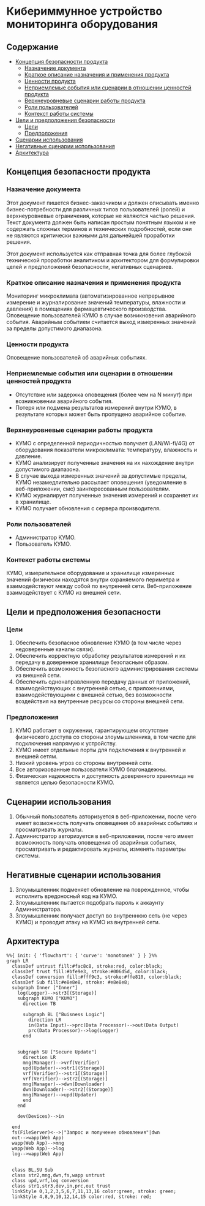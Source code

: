# Кибериммунное устройство мониторинга оборудования

## Содержание <a name="#содержание-"></a>
- [Концепция безопасности продукта](#концепция-безопасности-продукта-)
  - [Назначение документа](#назначение-документа-)
  - [Краткое описание назначения и применения продукта](#краткое-описание-назначения-и-применения-продукта-)
  - [Ценности продукта](#ценности-продукта-)
  - [Неприемлемые события или сценарии в отношении ценностей продукта](#неприемлемые-события-или-сценарии-в-отношении-ценностей-продукта-)
  - [Верхнеуровневые сценарии работы продукта](#верхнеуровневые-сценарии-работы-продукта-)
  - [Роли пользователей](#роли-пользователей-)
  - [Контекст работы системы](#контекст-работы-системы-)
- [Цели и предположения безопасности](#цели-и-предположения-безопасности-)
  - [Цели](#цели-)
  - [Предположения](#предположения-)
- [Сценарии использования](#сценарии-использования-)
- [Негативные сценарии использования](#негативные-сценарии-использования-)
- [Архитектура](#архитектура-)
## Концепция безопасности продукта <a name="#концепция-безопасности-продукта-"></a>
### Назначение документа <a name="#назначение-документа-"></a>
Этот документ пишется бизнес-заказчиком и должен описывать именно бизнес-потребности для различных типов пользователей (ролей) и верхнеуровневые ограничения, которые не являются частью решения. Текст документа должен быть написан простым понятным языком и не содержать сложных терминов и технических подробностей, если они не являются критически важными для дальнейшей проработки решения.

Этот документ используется как отправная точка для более глубокой технической проработки аналитиком и архитектором для формулировки целей и предположений безопасности, негативных сценариев.

### Краткое описание назначения и применения продукта <a name="#краткое-описание-назначения-и-применения-продукта-"></a>
Мониторинг микроклимата (автоматизированное непрерывное измерение и журналирование значений температуры, влажности и давления) в помещениях фармацевтического производства. Оповещение пользователей КУМО в случае возникновения аварийного события. Аварийным событием считается выход измеренных значений за пределы допустимого диапазона.

### Ценности продукта <a name="#ценности-продукта-"></a>
Оповещение пользователей об аварийных событиях.

### Неприемлемые события или сценарии в отношении ценностей продукта <a name="#неприемлемые-события-или-сценарии-в-отношении-ценностей-продукта-"></a>
* Отсутствие или задержка оповещения (более чем на N минут) при возникновении аварийного события.
* Потеря или подмена результатов измерений внутри КУМО, в результате которых может быть пропущено аварийное событие.

### Верхнеуровневые сценарии работы продукта <a name="#верхнеуровневые-сценарии-работы-продукта-"></a>
* КУМО с определенной периодичностью получает (LAN/Wi-fi/4G) от оборудования показатели микроклимата: температуру, влажность и давление.
* КУМО анализирует полученные значения на их нахождение внутри допустимого диапазона.
* В случае выхода измеренных значений за допустимые пределы, КУМО незамедлительно рассылает оповещения (уведомление в веб-приложении, смс) заинтересованным пользователям.
* КУМО журналирует полученные значения измерений и сохраняет их в хранилище.
* КУМО получает обновления с сервера производителя.

### Роли пользователей <a name="#роли-пользователей-"></a>
* Администратор КУМО.
* Пользователь КУМО.

### Контекст работы системы <a name="#контекст-работы-системы-"></a>
КУМО, измерительное оборудование и хранилище измеренных значений физически находятся внутри охраняемого периметра и взаимодействуют между собой по внутренней сети. Веб-приложение взаимодействует с КУМО из внешней сети.

## Цели и предположения безопасности <a name="#цели-и-предположения-безопасности-"></a>
### Цели <a name="#цели-"></a>

1. Обеспечить безопасное обновление КУМО (в том числе через недоверенные каналы связи).
2. Обеспечить корректную обработку результатов измерений и их передачу в доверенное хранилище безопасным образом.
3. Обеспечить возможность безопасного администрирования системы из внешней сети.
4. Обеспечить однонаправленную передачу данных от приложений, взаимодействующих с внутренней сетью, с приложениями, взаимодействующими с внешней сетью, без возможности воздействия на внутренние ресурсы со стороны внешней сети.

### Предположения <a name="#предположения-"></a>

1. КУМО работает в окружении, гарантирующем отсутствие физического доступа со стороны злоумышленника, в том числе для подключения напрямую к устройству.
2. КУМО имеет отдельные порты для подключения к внутренней и внешней сетям.
3. Низкий уровень угроз со стороны внутренней сети.
4. Все авторизованные пользователи КУМО благонадежны.
5. Физическая надежность и доступность доверенного хранилища не является целью безопасности КУМО.

## Сценарии использования <a name="#сценарии-использования-"></a>
1. Обычный пользователь авторизуется в веб-приложении, после чего имеет возможность получать оповещения об аварийных событиях и просматривать журналы.
2. Администратор авторизуется в веб-приложении, после чего имеет возможность получать оповещения об аварийных событиях, просматривать и редактировать журналы, изменять параметры системы.

## Негативные сценарии использования <a name="#негативные-сценарии-использования-"></a>
1. Злоумышленник подменяет обновление на поврежденное, чтобы исполнить вредоносный код на КУМО.
2. Злоумышленник пытается подобрать пароль к аккаунту Администратора.
3. Злоумышленник получает доступ во внутреннюю сеть (не через КУМО) и проводит атаку на КУМО из внутренней сети.

## Архитектура <a name="#архитектура-"></a>

```mermaid
%%{ init: { 'flowchart': { 'curve': 'monotoneX' } } }%%
graph LR
  classDef untrust fill:#fac8c8, stroke:red, color:black;
  classDef trust fill:#bfe9e3, stroke:#006d5d, color:black;
  classDef conversion fill:#fff9c3, stroke:#ffe810, color:black;
  classDef Sub fill:#e8e8e8, stroke: #e8e8e8;
  subgraph Inner ["Inner"]
    log(Logger)-->str3[(Storage)]
    subgraph KUMO ["KUMO"]
      direction TB
      
      subgraph BL ["Buisness Logic"]
        direction LR
        in(Data Input)-->prc(Data Processor)-->out(Data Output)
        prc(Data Processor)-->log(Logger) 
      end
    

    subgraph SU ["Secure Update"]
      direction LR
      mng(Manager)-->vrf(Verifier)
      upd(Updater)-->str1[(Storage)]
      vrf(Verifier)-->str1[(Storage)]
      vrf(Verifier)-->str2[(Storage)]
      mng(Manager)-->dwn(Downloader)
      dwn(Downloader)-->str2[(Storage)]
      mng(Manager)-->upd(Updater)   
      end
    end
    
    dev(Devices)-->in
    
  end  
  fs(FileServer)<-->|"Запрос и получение обновления"|dwn
  out-->wapp(Web App)
  wapp(Web App)-->mng
  wapp(Web App)-->log
  log-->wapp(Web App)
  

  class BL,SU Sub
  class str2,mng,dwn,fs,wapp untrust
  class upd,vrf,log conversion
  class str1,str3,dev,in,prc,out trust
  linkStyle 0,1,2,3,5,6,7,11,13,16 color:green, stroke: green;
  linkStyle 4,8,9,10,12,14,15 color:red, stroke: red; 
```
